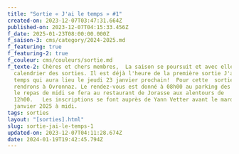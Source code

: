 ```yaml
---
title: "Sortie « J'ai le temps » #1"
created-on: 2023-12-07T03:47:31.664Z
published-on: 2023-12-07T04:15:33.456Z
f_date: 2025-01-23T08:00:00.000Z
f_saison-3: cms/category/2024-2025.md
f_featuring: true
f_featuring-2: true
f_couleur: cms/couleurs/sortie.md
f_texte-2: Chères et chers membres,  La saison se poursuit et avec elle notre
  calendrier des sorties. Il est déjà l'heure de la première sortie J'ai le
  temps qui aura lieu le jeudi 23 janvier prochain!  Pour cette  sortie, nous
  rendrons à Ovronnaz. Le rendez-vous est donné à 08h00 au parking des Halles et
  le repas de midi se fera au restaurant de Jorasse aux alentours de
  12h00.   Les inscriptions se font auprès de Yann Vetter avant le mardi 21
  janvier 2025 à midi.
tags: sorties
layout: "[sorties].html"
slug: sortie-jai-le-temps-1
updated-on: 2023-12-07T04:11:28.674Z
date: 2024-01-19T19:42:45.794Z
---
```

